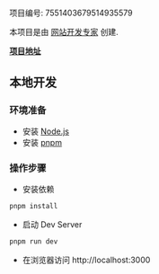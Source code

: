 # 

项目编号: 7551403679514935579

本项目是由 [网站开发专家](https://space.coze.cn/) 创建.

[**项目地址**](https://space.coze.cn/task/7551403679514935579)

## 本地开发

### 环境准备

- 安装 [Node.js](https://nodejs.org/en)
- 安装 [pnpm](https://pnpm.io/installation)

### 操作步骤

- 安装依赖

```sh
pnpm install
```

- 启动 Dev Server

```sh
pnpm run dev
```

- 在浏览器访问 http://localhost:3000
